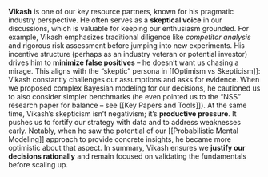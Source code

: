 **Vikash** is one of our key resource partners, known for his pragmatic industry perspective. He often serves as a **skeptical voice** in our discussions, which is valuable for keeping our enthusiasm grounded. For example, Vikash emphasizes traditional diligence like _competitor analysis_ and rigorous risk assessment before jumping into new experiments. His incentive structure (perhaps as an industry veteran or potential investor) drives him to **minimize false positives** – he doesn’t want us chasing a mirage. This aligns with the “skeptic” persona in [[Optimism vs Skepticism]]: Vikash constantly challenges our assumptions and asks for evidence. When we proposed complex Bayesian modeling for our decisions, he cautioned us to also consider simpler benchmarks (he even pointed us to the “NSS” research paper for balance – see [[Key Papers and Tools]]). At the same time, Vikash’s skepticism isn’t negativism; it’s **productive pressure**. It pushes us to fortify our strategy with data and to address weaknesses early. Notably, when he saw the potential of our [[Probabilistic Mental Modeling]] approach to provide concrete insights, he became more optimistic about that aspect. In summary, Vikash ensures we **justify our decisions rationally** and remain focused on validating the fundamentals before scaling up.